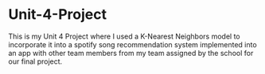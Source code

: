 # Unit-4-Project

This is my Unit 4 Project where I used a K-Nearest Neighbors model to incorporate it into a spotify song recommendation system implemented into an app with other team members from my team assigned by the school for our final project.

